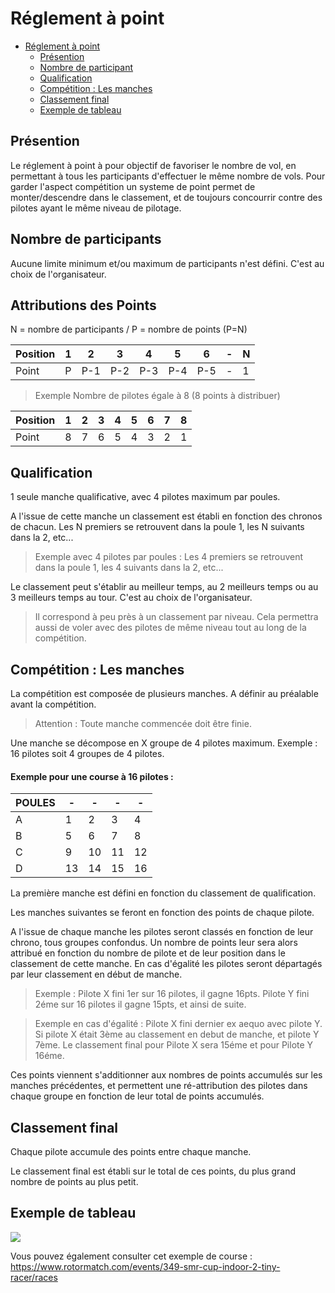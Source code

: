# Réglement à point

<!-- TOC -->

- [Réglement à point](#réglement-à-point)
  - [Présention](#présention)
  - [Nombre de participant](#nombre-de-participant)
  - [Qualification](#qualification)
  - [Compétition : Les manches](#compétition--les-manches)
  - [Classement final](#classement-final)
  - [Exemple de tableau](#exemple-de-tableau)

<!-- /TOC -->

## Présention

Le réglement à point à pour objectif de favoriser le nombre de vol, en permettant à tous les participants d'effectuer le même nombre de vols. Pour garder l'aspect compétition un systeme de point permet de monter/descendre dans le classement, et de toujours concourrir contre des pilotes ayant le même niveau de pilotage.

## Nombre de participants

Aucune limite minimum et/ou maximum de participants n'est défini. C'est au choix de l'organisateur.

## Attributions des Points 

N = nombre de participants / P = nombre de points (P=N)

Position | 1 | 2 | 3 | 4 | 5 | 6 | - | N
-- | -- | -- | -- | -- | -- | -- | -- | --
Point | P | P-1 | P-2 | P-3 | P-4 | P-5 | - | 1

>Exemple Nombre de pilotes égale à 8 (8 points à distribuer)

Position | 1 | 2 | 3 | 4 | 5 | 6 | 7 | 8
-- | -- | -- | -- | -- | -- | -- | -- | --
Point | 8 | 7 | 6 | 5 | 4 | 3 | 2 | 1

## Qualification

1 seule manche qualificative, avec 4 pilotes maximum par poules. 

A l'issue de cette manche un classement est établi en fonction des chronos de chacun. Les N premiers se retrouvent dans la poule 1, les N suivants dans la 2, etc...

> Exemple avec 4 pilotes par poules : Les 4 premiers se retrouvent dans la poule 1, les 4 suivants dans la 2, etc...

Le classement peut s'établir au meilleur temps, au 2 meilleurs temps ou au 3 meilleurs temps au tour. C'est au choix de l'organisateur.

> Il correspond à peu près à un classement par niveau. Cela permettra aussi de voler avec des pilotes de même niveau tout au long de la compétition.

## Compétition : Les manches

La compétition est composée de plusieurs manches. A définir au préalable avant la compétition.

> Attention : Toute manche commencée doit être finie.

Une manche se décompose en X groupe de 4 pilotes maximum. Exemple : 16 pilotes soit 4 groupes de 4 pilotes.

#### Exemple pour une course à 16 pilotes :

POULES | - | - | - | - 
-- | -- | -- | -- | --
A | 1 | 2 | 3 | 4
B | 5 | 6 | 7 | 8
C | 9 | 10 | 11 | 12
D | 13 | 14 | 15 | 16

La première manche est défini en fonction du classement de qualification.

Les manches suivantes se feront en fonction des points de chaque pilote.

A l'issue de chaque manche les pilotes seront classés en fonction de leur chrono, tous groupes confondus. Un nombre de points leur sera alors attribué en fonction du nombre de pilote et de leur position dans le classement de cette manche. En cas d'égalité les pilotes seront départagés par leur classement en début de manche.

> Exemple : Pilote X fini 1er sur 16 pilotes, il gagne 16pts. Pilote Y fini 2éme sur 16 pilotes il gagne 15pts, et ainsi de suite.

> Exemple en cas d'égalité : Pilote X fini dernier ex aequo avec pilote Y. Si pilote X était 3ème au classement en debut de manche, et pilote Y 7ème. Le classement final pour Pilote X sera 15éme et pour Pilote Y 16éme.

Ces points viennent s'additionner aux nombres de points accumulés sur les manches précédentes, et permettent une ré-attribution des pilotes dans chaque groupe en fonction de leur total de points accumulés.

## Classement final

Chaque pilote accumule des points entre chaque manche.

Le classement final est établi sur le total de ces points, du plus grand nombre de points au plus petit.

## Exemple de tableau

![](images/tableau-a-point.png)

Vous pouvez également consulter cet exemple de course : https://www.rotormatch.com/events/349-smr-cup-indoor-2-tiny-racer/races
